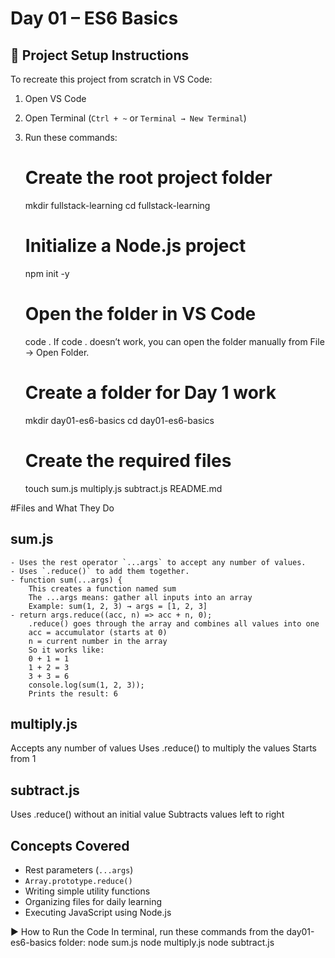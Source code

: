 # Day 01 – ES6 Basics

## 🧰 Project Setup Instructions

To recreate this project from scratch in VS Code:

1. Open VS Code
2. Open Terminal (`Ctrl + ~` or `Terminal → New Terminal`)
3. Run these commands:
    # Create the root project folder
    mkdir fullstack-learning
    cd fullstack-learning

    # Initialize a Node.js project
    npm init -y

    # Open the folder in VS Code
    code .
    If code . doesn’t work, you can open the folder manually from File → Open Folder.

    # Create a folder for Day 1 work
    mkdir day01-es6-basics
    cd day01-es6-basics

    # Create the required files
    touch sum.js multiply.js subtract.js README.md

#Files and What They Do
## sum.js
    - Uses the rest operator `...args` to accept any number of values.
    - Uses `.reduce()` to add them together.
    - function sum(...args) {
        This creates a function named sum
        The ...args means: gather all inputs into an array
        Example: sum(1, 2, 3) → args = [1, 2, 3]
    - return args.reduce((acc, n) => acc + n, 0);
        .reduce() goes through the array and combines all values into one
        acc = accumulator (starts at 0)
        n = current number in the array
        So it works like:
        0 + 1 = 1
        1 + 2 = 3
        3 + 3 = 6
        console.log(sum(1, 2, 3));
        Prints the result: 6

## multiply.js
Accepts any number of values
Uses .reduce() to multiply the values
Starts from 1

## subtract.js
Uses .reduce() without an initial value
Subtracts values left to right

## Concepts Covered
- Rest parameters (`...args`)
- `Array.prototype.reduce()`
- Writing simple utility functions
- Organizing files for daily learning
- Executing JavaScript using Node.js

▶️ How to Run the Code
In terminal, run these commands from the day01-es6-basics folder:
node sum.js
node multiply.js
node subtract.js
